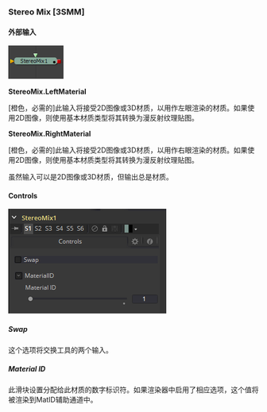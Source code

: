 ### Stereo Mix [3SMM]

#### 外部输入

 ![3SMM_tile](images/3SMM_tile.png)

**StereoMix.LeftMaterial** 

[橙色，必需的]此输入将接受2D图像或3D材质，以用作左眼渲染的材质。如果使用2D图像，则使用基本材质类型将其转换为漫反射纹理贴图。

**StereoMix.RightMaterial** 

[橙色，必需的]此输入将接受2D图像或3D材质，以用作右眼渲染的材质。如果使用2D图像，则使用基本材质类型将其转换为漫反射纹理贴图。

虽然输入可以是2D图像或3D材质，但输出总是材质。

#### Controls

![3SMM_Controls](images/3SMM_Controls.png)

##### Swap

这个选项将交换工具的两个输入。

##### Material ID

此滑块设置分配给此材质的数字标识符。如果渲染器中启用了相应选项，这个值将被渲染到MatID辅助通道中。